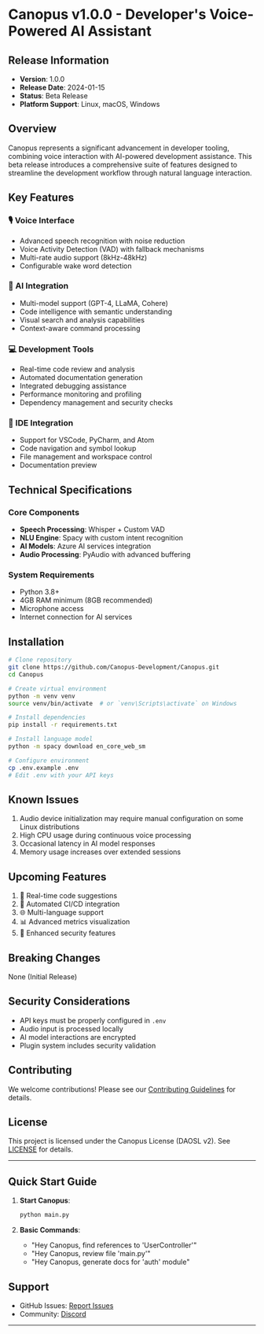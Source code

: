 # Canopus v1.0.0 - Developer's Voice-Powered AI Assistant

## Release Information
- **Version**: 1.0.0
- **Release Date**: 2024-01-15
- **Status**: Beta Release
- **Platform Support**: Linux, macOS, Windows

## Overview
Canopus represents a significant advancement in developer tooling, combining voice interaction with AI-powered development assistance. This beta release introduces a comprehensive suite of features designed to streamline the development workflow through natural language interaction.

## Key Features

### 🎙️ Voice Interface
- Advanced speech recognition with noise reduction
- Voice Activity Detection (VAD) with fallback mechanisms
- Multi-rate audio support (8kHz-48kHz)
- Configurable wake word detection

### 🤖 AI Integration
- Multi-model support (GPT-4, LLaMA, Cohere)
- Code intelligence with semantic understanding
- Visual search and analysis capabilities
- Context-aware command processing

### 💻 Development Tools
- Real-time code review and analysis
- Automated documentation generation
- Integrated debugging assistance
- Performance monitoring and profiling
- Dependency management and security checks

### 🔌 IDE Integration
- Support for VSCode, PyCharm, and Atom
- Code navigation and symbol lookup
- File management and workspace control
- Documentation preview

## Technical Specifications

### Core Components
- **Speech Processing**: Whisper + Custom VAD
- **NLU Engine**: Spacy with custom intent recognition
- **AI Models**: Azure AI services integration
- **Audio Processing**: PyAudio with advanced buffering

### System Requirements
- Python 3.8+
- 4GB RAM minimum (8GB recommended)
- Microphone access
- Internet connection for AI services

## Installation

```bash
# Clone repository
git clone https://github.com/Canopus-Development/Canopus.git
cd Canopus

# Create virtual environment
python -m venv venv
source venv/bin/activate  # or `venv\Scripts\activate` on Windows

# Install dependencies
pip install -r requirements.txt

# Install language model
python -m spacy download en_core_web_sm

# Configure environment
cp .env.example .env
# Edit .env with your API keys
```

## Known Issues
1. Audio device initialization may require manual configuration on some Linux distributions
2. High CPU usage during continuous voice processing
3. Occasional latency in AI model responses
4. Memory usage increases over extended sessions

## Upcoming Features
1. 🚀 Real-time code suggestions
2. 🔄 Automated CI/CD integration
3. 🌐 Multi-language support
4. 📊 Advanced metrics visualization
5. 🔐 Enhanced security features

## Breaking Changes
None (Initial Release)

## Security Considerations
- API keys must be properly configured in `.env`
- Audio input is processed locally
- AI model interactions are encrypted
- Plugin system includes security validation

## Contributing
We welcome contributions! Please see our [Contributing Guidelines](CONTRIBUTING.md) for details.

## License
This project is licensed under the Canopus License (DAOSL v2). See [LICENSE](LICENSE) for details.

---

## Quick Start Guide

1. **Start Canopus**:
   ```bash
   python main.py
   ```

2. **Basic Commands**:
   - "Hey Canopus, find references to 'UserController'"
   - "Hey Canopus, review file 'main.py'"
   - "Hey Canopus, generate docs for 'auth' module"

## Support
- GitHub Issues: [Report Issues](https://github.com/Canopus-Development/Canopus/issues)
- Community: [Discord](https://discord.gg/JUhv27kzcJ)

---
